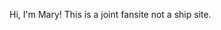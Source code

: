 Hi, I'm Mary!
This is a joint fansite not a ship site.

<!---
bonafidecatlady/bonafidecatlady is a ✨ special ✨ repository because its `README.md` (this file) appears on your GitHub profile.
You can click the Preview link to take a look at your changes.
--->
